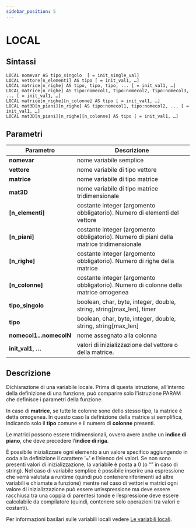 ```yaml
---
sidebar_position: 5
---
```


# LOCAL

## Sintassi

  ```
LOCAL nomevar AS tipo_singolo  [ = init_single_val]
LOCAL vettore[n_elementi] AS tipo [ = init_val1, …]
LOCAL matrice[n_righe] AS tipo, tipo, tipo, ... [ = init_val1, …]
LOCAL matrice[n_righe] AS tipo:nomecol1, tipo:nomecol2, tipo:nomecol3, ... [ = init_val1, …]
LOCAL matrice[n_righe][n_colonne] AS tipo [ = init_val1, …]
LOCAL mat3D[n_piani][n_righe] AS tipo:nomecol1, tipo:nomecol2, ... [ = init_val1, …]
LOCAL mat3D[n_piani][n_righe][n_colonne] AS tipo [ = init_val1, …]
  ```

## Parametri
|Parametro                | Descrizione                                                                              |                
|-------------------------|------------------------------------------------------------------------------------------|
| **nomevar**             | nome variabile semplice                                                                  |
| **vettore**             | nome variabile di tipo vettore                                                           |
| **matrice**             | nome variabile di tipo matrice                                                           |
| **mat3D**               | nome variabile di tipo matrice tridimensionale                                           |
| **[n_elementi]**        |	costante integer (argomento obbligatorio). Numero di elementi del vettore                |                
| **[n_piani]**           |	costante integer (argomento obbligatorio). Numero di piani della matrice tridimensionale |                
| **[n_righe]**           |	costante integer (argomento obbligatorio). Numero di righe della matrice                 |                
| **[n_colonne]**         |	costante integer (argomento obbligatorio). Numero di colonne della matrice omogenea      |                
| **tipo_singolo**        |	boolean, char, byte, integer, double, string, string[max_len], timer                     |                
| **tipo**                |	boolean, char, byte, integer, double, string, string[max_len]                            |                
| **nomecol1...nomecolN** |	nome assegnato alla colonna                                                              |                
| **init_val1, …**        |	valori di inizializzazione del vettore o della matrice.                                  |                

## Descrizione
Dichiarazione di una variabile locale. Prima di questa istruzione, all’interno della definizione di una funzione, può comparire solo l'istruzione PARAM che definisce i parametri della funzione.

In caso di **matrice**, se tutte le colonne sono dello stesso tipo, la matrice è detta omogenea. In questo caso la definizione della matrice si semplifica, indicando solo il **tipo** comune e il numero di **colonne** presenti.

Le matrici possono essere tridimensionali, ovvero avere anche un **indice di piano**, che deve precedere l’**indice di riga**.

È possibile inizializzare ogni elemento a un valore specifico aggiungendo in coda alla definizione il carattere ‘=’ e l’elenco dei valori. Se non sono presenti valori di inizializzazione, la variabile è posta a 0 (o “” in caso di string). Nel caso di variabile semplice è possibile inserire una espressione che verrà valutata a runtime (quindi può contenere riferimenti ad altre variabili e chiamate a funzione) mentre nel caso di vettori e matrici ogni valore di inizializzazione può essere un’espressione ma deve essere racchiusa tra una coppia di parentesi tonde e l’espressione deve essere calcolabile da compilatore (quindi, contenere solo operazioni tra valori e costanti).

Per informazioni basilari sulle variabili locali vedere [Le variabili locali](/docs/ToDo.md).
